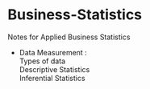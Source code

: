 # Business-Statistics

Notes for Applied Business Statistics

* Data Measurement : <br>Types of data<br>
                     Descriptive Statistics<br>
                     Inferential Statistics
